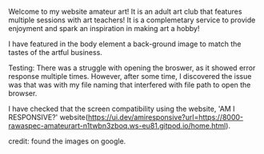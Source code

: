 Welcome to my website amateur art!
It is an adult art club that features multiple sessions with art teachers!
It is a complemetary service to provide enjoyment and spark an inspiration in making art a hobby!


I have featured in the body element a back-ground image to match the tastes of the artful business.

Testing:
There was a struggle with opening the broswer, as it showed error response multiple times. However, after some time, I discovered the issue was that was with my file naming that interfered with file path to open the browser.

I have checked that the screen compatibility using the website, 'AM I RESPONSIVE?' website(https://ui.dev/amiresponsive?url=https://8000-rawaspec-amateurart-n1twbn3zboq.ws-eu81.gitpod.io/home.html).


credit:
found the images on google.


